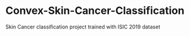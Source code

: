 # Convex-Skin-Cancer-Classification
Skin Cancer classification project  trained with ISIC 2019 dataset
